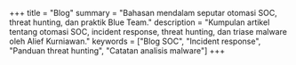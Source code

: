 +++
title = "Blog"
summary = "Bahasan mendalam seputar otomasi SOC, threat hunting, dan praktik Blue Team."
description = "Kumpulan artikel tentang otomasi SOC, incident response, threat hunting, dan triase malware oleh Alief Kurniawan."
keywords = ["Blog SOC", "Incident response", "Panduan threat hunting", "Catatan analisis malware"]
+++
